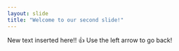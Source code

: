 ```yaml
---
layout: slide
title: "Welcome to our second slide!"
---
```

New text inserted here!!  👍
Use the left arrow to go back!
